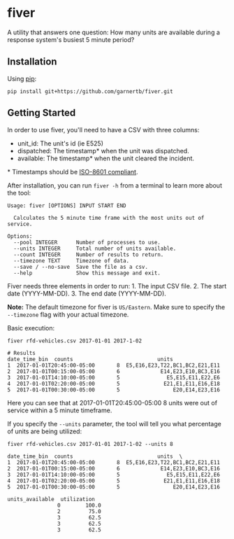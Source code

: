 # fiver

A utility that answers one question: How many units are available during a response system's busiest 5 minute period?

## Installation

Using [pip](https://pip.pypa.io/en/stable/installing/#do-i-need-to-install-pip):
```
pip install git+https://github.com/garnertb/fiver.git
```

## Getting Started

In order to use fiver, you'll need to have a CSV with three columns:

* unit_id: The unit's id (ie E525)
* dispatched: The timestamp* when the unit was dispatched.
* available: The timestamp* when the unit cleared the incident.


\* Timestamps should be [ISO-8601  compliant](https://en.wikipedia.org/wiki/ISO_8601).

After installation, you can run `fiver -h` from a terminal to learn more about the tool:

```
Usage: fiver [OPTIONS] INPUT START END

  Calculates the 5 minute time frame with the most units out of service.

Options:
  --pool INTEGER      Number of processes to use.
  --units INTEGER     Total number of units available.
  --count INTEGER     Number of results to return.
  --timezone TEXT     Timezone of data.
  --save / --no-save  Save the file as a csv.
  --help              Show this message and exit.
  ```

  Fiver needs three elements in order to run:
     1. The input CSV file.
     2. The start date (YYYY-MM-DD).
     3. The end date (YYYY-MM-DD).


**Note:** The default timezone for fiver is `US/Eastern`.  Make sure to specify the `--timezone` flag with your actual timezone.

Basic execution:
```
fiver rfd-vehicles.csv 2017-01-01 2017-1-02

# Results
date_time_bin  counts                           units
1  2017-01-01T20:45:00-05:00       8  E5,E16,E23,T22,BC1,BC2,E21,E11
2  2017-01-01T00:15:00-05:00       6             E14,E23,E10,BC3,E16
3  2017-01-01T14:10:00-05:00       5               E5,E15,E11,E22,E6
4  2017-01-01T02:20:00-05:00       5              E21,E1,E11,E16,E18
5  2017-01-01T00:30:00-05:00       5                 E20,E14,E23,E16
```

Here you can see that at 2017-01-01T20:45:00-05:00 8 units were out of service within a 5 minute timeframe.

If you specify the `--units` parameter, the tool will tell you what percentage of units are being utilized:

```
fiver rfd-vehicles.csv 2017-01-01 2017-1-02 --units 8

date_time_bin  counts                           units  \
1  2017-01-01T20:45:00-05:00       8  E5,E16,E23,T22,BC1,BC2,E21,E11   
2  2017-01-01T00:15:00-05:00       6             E14,E23,E10,BC3,E16   
3  2017-01-01T14:10:00-05:00       5               E5,E15,E11,E22,E6   
4  2017-01-01T02:20:00-05:00       5              E21,E1,E11,E16,E18   
5  2017-01-01T00:30:00-05:00       5                 E20,E14,E23,E16   

units_available  utilization  
                0        100.0  
                2         75.0  
                3         62.5  
                3         62.5  
                3         62.5
```

